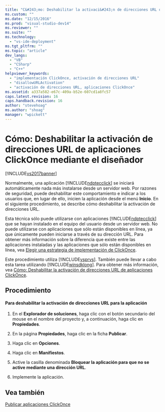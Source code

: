 ```yaml
---
title: "C&#243;mo: Deshabilitar la activaci&#243;n de direcciones URL de aplicaciones ClickOnce mediante el dise&#241;ador | Microsoft Docs"
ms.custom: ""
ms.date: "12/15/2016"
ms.prod: "visual-studio-dev14"
ms.reviewer: ""
ms.suite: ""
ms.technology: 
  - "vs-ide-deployment"
ms.tgt_pltfrm: ""
ms.topic: "article"
dev_langs: 
  - "VB"
  - "CSharp"
  - "C++"
helpviewer_keywords: 
  - "implementación ClickOnce, activación de direcciones URL"
  - "disallowURLActivation"
  - "activación de direcciones URL, aplicaciones ClickOnce"
ms.assetid: a337a582-e67c-409a-b52e-607cd1a8fc57
caps.latest.revision: 16
caps.handback.revision: 16
author: "stevehoag"
ms.author: "shoag"
manager: "wpickett"
---
```

# C&#243;mo: Deshabilitar la activaci&#243;n de direcciones URL de aplicaciones ClickOnce mediante el dise&#241;ador
[!INCLUDE[vs2017banner](../code-quality/includes/vs2017banner.md)]

Normalmente, una aplicación [!INCLUDE[ndptecclick](../deployment/includes/ndptecclick_md.md)] se iniciará automáticamente nada más instalarse desde un servidor web.  Por razones de seguridad, puede deshabilitar este comportamiento e indicar a los usuarios que, en lugar de ello, inicien la aplicación desde el menú **Inicio**.  En el siguiente procedimiento, se describe cómo deshabilitar la activación de direcciones URL.  
  
 Esta técnica sólo puede utilizarse con aplicaciones [!INCLUDE[ndptecclick](../deployment/includes/ndptecclick_md.md)] que se hayan instalado en el equipo del usuario desde un servidor web.  No puede utilizarse con aplicaciones que sólo están disponibles en línea, ya que únicamente pueden iniciarse a través de su dirección URL.  Para obtener más información sobre la diferencia que existe entre las aplicaciones instaladas y las aplicaciones que sólo están disponibles en línea, vea [Elegir una estrategia de implementación de ClickOnce](../deployment/choosing-a-clickonce-deployment-strategy.md).  
  
 Este procedimiento utiliza [!INCLUDE[vsprvs](../code-quality/includes/vsprvs_md.md)].  También puede llevar a cabo esta tarea utilizando [!INCLUDE[winsdklong](../deployment/includes/winsdklong_md.md)].  Para obtener más información, vea [Cómo: Deshabilitar la activación de direcciones URL de aplicaciones ClickOnce](../deployment/how-to-disable-url-activation-of-clickonce-applications.md).  
  
## Procedimiento  
  
#### Para deshabilitar la activación de direcciones URL para la aplicación  
  
1.  En el **Explorador de soluciones**, haga clic con el botón secundario del mouse en el nombre del proyecto y, a continuación, haga clic en **Propiedades**.  
  
2.  En la página **Propiedades**, haga clic en la ficha **Publicar**.  
  
3.  Haga clic en **Opciones**.  
  
4.  Haga clic en **Manifiestos**.  
  
5.  Active la casilla denominada **Bloquear la aplicación para que no se active mediante una dirección URL**.  
  
6.  Implemente la aplicación.  
  
## Vea también  
 [Publicar aplicaciones ClickOnce](../deployment/publishing-clickonce-applications.md)